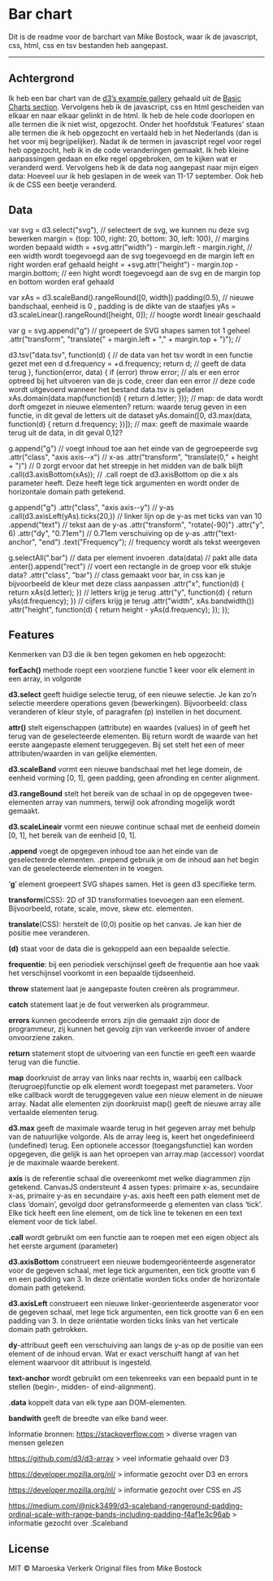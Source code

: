 # Bar chart 

Dit is de readme voor de barchart van Mike Bostock, waar ik de javascript, css, html, css en tsv bestanden heb aangepast.

___

## Achtergrond

Ik heb een bar chart van de [d3’s example gallery](https://github.com/d3/d3/wiki/Gallery) gehaald uit de [Basic Charts section](https://github.com/d3/d3/wiki/Gallery#basic-charts). Vervolgens heb ik de javascript, css en html gescheiden van elkaar en naar elkaar gelinkt in de html. 
Ik heb de hele code doorlopen en alle termen die ik niet wist, opgezocht. Onder het hoofdstuk 'Features' staan alle termen die ik heb opgezocht en vertaald heb in het Nederlands (dan is het voor mij begrijpelijker). Nadat ik de termen in javascript regel voor regel heb opgezocht, heb ik in de code veranderingen gemaakt. Ik heb kleine aanpassingen gedaan en elke regel opgebroken, om te kijken wat er veranderd werd. Vervolgens heb ik de data nog aangepast naar mijn eigen data: 
Hoeveel uur ik heb geslapen in de week van 11-17 september. Ook heb ik de CSS een beetje veranderd.

## Data

var svg = d3.select("svg"), // selecteert de svg, we kunnen nu deze svg bewerken
    margin = {top: 100, right: 20, bottom: 30, left: 100}, // margins worden bepaald
    width = +svg.attr("width") - margin.left - margin.right, // een width wordt toegevoegd aan de svg toegevoegd en de margin left en right worden eraf gehaald
    height = +svg.attr("height") - margin.top - margin.bottom; // een hight wordt toegevoegd aan de svg en de margin top en bottom worden eraf gehaald

var xAs = d3.scaleBand().rangeRound([0, width]).padding(0.5), // nieuwe bandschaal, eenheid is 0 , padding is de dikte van de staafjes
    yAs = d3.scaleLinear().rangeRound([height, 0]); // hoogte wordt lineair geschaald

var g = svg.append("g") // groepeert de SVG shapes samen tot 1 geheel
    .attr("transform", "translate(" + margin.left + "," + margin.top + ")"); // 

d3.tsv("data.tsv", function(d) { // de data van het tsv wordt in een functie gezet met een d
  d.frequency = +d.frequency; 
  return d; // geeft de data terug
}, function(error, data) {
  if (error) throw error; // als er een error optreed bij het uitvoeren van de js code, creer dan een error
// deze code wordt uitgevoerd wanneer het bestand data.tsv is geladen
  xAs.domain(data.map(function(d) { return d.letter; })); // map: de data wordt dorft omgezet in nieuwe elementen? return: waarde terug geven in een functie, in dit geval de letters uit de dataset
  yAs.domain([0, d3.max(data, function(d) { return d.frequency; })]); // max: geeft de maximale waarde terug uit de data, in dit geval 0,12?

  g.append("g") // voegt inhoud toe aan het einde van de gegroepeerde svg
      .attr("class", "axis axis--x") // x-as
      .attr("transform", "translate(0," + height + ")") // 0 zorgt ervoor dat het streepje in het midden van de balk blijft
      .call(d3.axisBottom(xAs)); // .call roept de d3.axisBottom op die x als parameter heeft. Deze heeft lege tick argumenten en wordt onder de horizontale domain path getekend.

  g.append("g")
      .attr("class", "axis axis--y") // y-as
      .call(d3.axisLeft(yAs).ticks(20,)) // linker lijn op de y-as met ticks van van 10
    .append("text") // tekst aan de y-as
      .attr("transform", "rotate(-90)")
      .attr("y", 6)
      .attr("dy", "0.71em") // 0.71em verschuiving op de y-as
      .attr("text-anchor", "end") 
      .text("Frequency"); // frequency wordt als tekst weergeven

  g.selectAll(".bar") // data per element invoeren
    .data(data) // pakt alle data
    .enter().append("rect") // voert een rectangle in de groep voor elk stukje data?
      .attr("class", "bar") // class gemaakt voor bar, in css kan je bijvoorbeeld de kleur met deze class aanpassen
      .attr("x", function(d) { return xAs(d.letter); }) // letters krijg je terug
      .attr("y", function(d) { return yAs(d.frequency); }) // cijfers krijg je terug
      .attr("width", xAs.bandwidth())
      .attr("height", function(d) { return height - yAs(d.frequency); });
});

## Features

Kenmerken van D3 die ik ben tegen gekomen en heb opgezocht:

**forEach()** methode roept een voorziene functie 1 keer voor elk element in een array, in volgorde

**d3.select** geeft huidige selectie terug, of een nieuwe selectie. Je kan zo’n selectie meerdere operations geven (bewerkingen). Bijvoorbeeld: class veranderen of kleur style, of paragrafen (p) instellen in het document.

**attr()** stelt eigenschappen (attribute) en waardes (values) in of geeft het terug van de geselecteerde elementen.
Bij return wordt de waarde van het eerste aangepaste element teruggegeven. 
Bij set stelt het een of meer attributen/waarden in van gelijke elementen.

**d3.scaleBand** vormt een nieuwe bandschaal met het lege domein, de eenheid vorming [0, 1], geen padding, geen afronding en center alignment.

**d3.rangeBound** stelt het bereik van de schaal in op de opgegeven twee-elementen array van nummers, terwijl ook afronding mogelijk wordt gemaakt. 

**d3.scaleLineair** vormt een nieuwe continue schaal met de eenheid domein [0, 1], het bereik van de eenheid [0, 1].

**.append** voegt de opgegeven inhoud toe aan het einde van de geselecteerde elementen.
.prepend gebruik je om de inhoud aan het begin van de geselecteerde elementen in te voegen.

‘**g**’ element groepeert SVG shapes samen. Het is geen d3 specifieke term.

**transform**(CSS): 2D of 3D transformaties toevoegen aan een element. Bijvoorbeeld, rotate, scale, move, skew etc. elementen.

**translate**(CSS): herstelt de (0,0) positie op het canvas. Je kan hier de positie mee veranderen.

**(d)** staat voor de data die is gekoppeld aan een bepaalde selectie.

**frequentie**: bij een periodiek verschijnsel geeft de frequentie aan hoe vaak het verschijnsel voorkomt in een bepaalde tijdseenheid.

**throw** statement laat je aangepaste fouten creëren als programmeur.

**catch** statement laat je de fout verwerken als programmeur.

**errors** kunnen gecodeerde errors zijn die gemaakt zijn door de programmeur, zij kunnen het gevolg zijn van verkeerde invoer of andere onvoorziene zaken. 

**return** statement stopt de uitvoering van een functie en geeft een waarde terug van die functie.

**map** doorkruist de array van links naar rechts in, waarbij een callback (terugroep)functie op elk element wordt toegepast met parameters. Voor elke callback wordt de teruggegeven value een nieuw element in de nieuwe array. Nadat alle elementen zijn doorkruist map() geeft de nieuwe array alle vertaalde elementen terug.

**d3.max** geeft de maximale waarde terug in het gegeven array met behulp van de natuurlijke volgorde. Als de array leeg is, keert het ongedefinieerd (undefined) terug. Een optionele accessor (toegangsfunctie) kan worden opgegeven, die gelijk is aan het oproepen van array.map (accessor) voordat je de maximale waarde berekent. 

**axis** is de referentie schaal die overeenkomt met welke diagrammen zijn getekend. CanvasJS ondersteunt 4 assen types: primaire x-as, secundaire x-as, primaire y-as en secundaire y-as.
axis heeft een path element met de class ‘domain’, gevolgd door getransformeerde g elementen van class ‘tick’. Elke tick heeft een line element, om de tick line te tekenen en een text element voor de tick label.

**.call** wordt gebruikt om een functie aan te roepen met een eigen object als het eerste argument (parameter)

**d3.axisBottom** construeert een nieuwe bodemgeoriënteerde asgenerator voor de gegeven schaal, met lege tick argumenten, een tick grootte van 6 en een padding van 3. In deze oriëntatie worden ticks onder de horizontale domain path getekend.

**d3.axisLeft** construeert een nieuwe linker-georienteerde asgenerator voor de gegeven schaal, met lege tick argumenten, een tick grootte van 6 en een padding van 3. In deze oriëntatie worden ticks links van het verticale domain path getrokken.

**dy**-attribuut geeft een verschuiving aan langs de y-as op de positie van een element of de inhoud ervan. Wat er exact verschuift hangt af van het element waarvoor dit attribuut is ingesteld.

**text-anchor** wordt gebruikt om een tekenreeks van een bepaald punt in te stellen (begin-, midden- of eind-alignment).

**.data** koppelt data van elk type aan DOM-elementen.

**bandwith** geeft de breedte van elke band weer.

Informatie bronnen:
https://stackoverflow.com > diverse vragen van mensen gelezen

https://github.com/d3/d3-array > veel informatie gehaald over D3

https://developer.mozilla.org/nl/ > informatie gezocht over D3 en errors

https://developer.mozilla.org/nl/ > informatie gezocht over CSS en JS 

https://medium.com/@nick3499/d3-scaleband-rangeround-padding-ordinal-scale-with-range-bands-including-padding-f4af1e3c96ab > informatie gezocht over .Scaleband

## License

MIT © Maroeska Verkerk
Original files from Mike Bostock 

